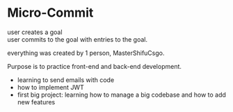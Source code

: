 # Micro-Commit


user creates a goal </br>
user commits to the goal with entries to the goal. </br>

everything was created by 1 person, MasterShifuCsgo. </br>

Purpose is to practice front-end and back-end development. </br>
- learning to send emails with code
- how to implement JWT
- first big project: learning how to manage a big codebase and how to add new features







